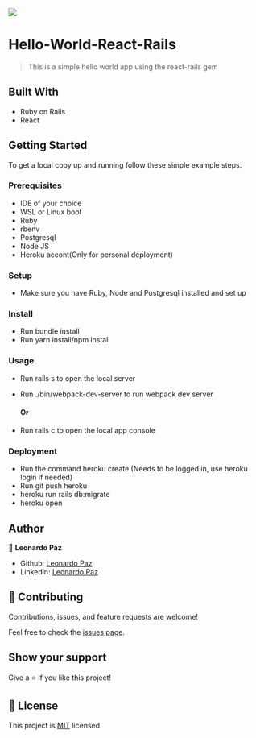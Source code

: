 ![](https://img.shields.io/badge/Microverse-blueviolet)

# Hello-World-React-Rails

> This is a simple hello world app using the react-rails gem


## Built With

- Ruby on Rails
- React

## Getting Started

To get a local copy up and running follow these simple example steps.

### Prerequisites

- IDE of your choice
- WSL or Linux boot
- Ruby
- rbenv
- Postgresql
- Node JS
- Heroku accont(Only for personal deployment)

### Setup

- Make sure you have Ruby, Node and Postgresql installed and set up

### Install

- Run bundle install
- Run yarn install/npm install

### Usage

- Run rails s to open the local server
- Run ./bin/webpack-dev-server to run webpack dev server

  #### Or
- Run rails c to open the local app console

### Deployment

- Run the command heroku create (Needs to be logged in, use heroku login if needed)
- Run git push heroku <branch name>
- heroku run rails db:migrate
- heroku open

## Author

👤 **Leonardo Paz**

- Github: [Leonardo Paz](https://github.com/leolpaz)
- Linkedin: [Leonardo Paz](https://www.linkedin.com/in/leonardolpaz/)

## 🤝 Contributing

Contributions, issues, and feature requests are welcome!

Feel free to check the [issues page](../../issues/).

## Show your support

Give a ⭐️ if you like this project!


## 📝 License

This project is [MIT](./MIT.md) licensed.
